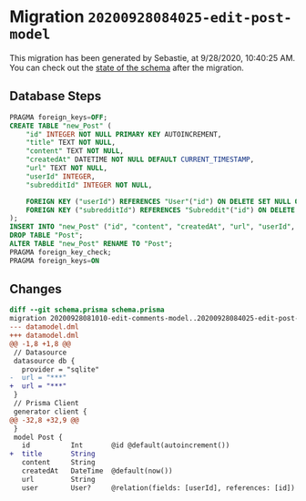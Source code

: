 # Migration `20200928084025-edit-post-model`

This migration has been generated by Sebastie, at 9/28/2020, 10:40:25 AM.
You can check out the [state of the schema](./schema.prisma) after the migration.

## Database Steps

```sql
PRAGMA foreign_keys=OFF;
CREATE TABLE "new_Post" (
    "id" INTEGER NOT NULL PRIMARY KEY AUTOINCREMENT,
    "title" TEXT NOT NULL,
    "content" TEXT NOT NULL,
    "createdAt" DATETIME NOT NULL DEFAULT CURRENT_TIMESTAMP,
    "url" TEXT NOT NULL,
    "userId" INTEGER,
    "subredditId" INTEGER NOT NULL,

    FOREIGN KEY ("userId") REFERENCES "User"("id") ON DELETE SET NULL ON UPDATE CASCADE,
    FOREIGN KEY ("subredditId") REFERENCES "Subreddit"("id") ON DELETE CASCADE ON UPDATE CASCADE
);
INSERT INTO "new_Post" ("id", "content", "createdAt", "url", "userId", "subredditId") SELECT "id", "content", "createdAt", "url", "userId", "subredditId" FROM "Post";
DROP TABLE "Post";
ALTER TABLE "new_Post" RENAME TO "Post";
PRAGMA foreign_key_check;
PRAGMA foreign_keys=ON
```

## Changes

```diff
diff --git schema.prisma schema.prisma
migration 20200928081010-edit-comments-model..20200928084025-edit-post-model
--- datamodel.dml
+++ datamodel.dml
@@ -1,8 +1,8 @@
 // Datasource
 datasource db {
   provider = "sqlite"
-  url = "***"
+  url = "***"
 }
 // Prisma Client
 generator client {
@@ -32,8 +32,9 @@
 }
 model Post {
   id          Int       @id @default(autoincrement())
+  title       String
   content     String   
   createdAt   DateTime  @default(now())
   url         String
   user        User?     @relation(fields: [userId], references: [id])
```


